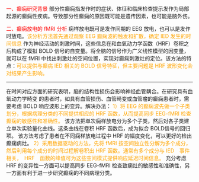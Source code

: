 <font color=red>一、癫痫研究背景</font>
部分性癫痫指发作时的症状、体征和临床检查提示发作为局部起源的癫痫性疾病。导致部分性癫痫的原因既可能是遗传因素，也可能是脑外伤。

<font color=red>二、癫痫放电的 fMRI 分析</font>
痫样放电既可是发作间期的 EEG 放电，也可以是发作时放电。<font color=orange>该分析方法首先通过观察 EEG 癫痫波的触发和扩散，确定 IED 发生的时间信息 </font>作为神经活动的刺激时间，这些信息在和血氧动力学函数（HRF）卷积之后构成了模拟 BOLD 信号的自变量。将全脑的信号作为广义线性模型的因变量，就可以在 fMRI 中找出刺激灶的空间位置，实现对癫痫刺激灶的定位。该方法的特点：<font color=orange>可以提供与癫病 IED 相关的 BOLD 信号特征，但主要问题是 HRF 波形变化会对结果产生影响。</font>

*** 
在时间对应方面的研究表明，脑的结构性损伤会影响神经血管耦合。在研究具有血氧动力学畸变 的患者时，如具有血管损伤、血管畸变或血管瘤的癫痫患者时，需要考虑 BOLD 响应波形上的变异。解决办法：<font color=orange> 1）将 EEG 的癫痫波先做一个子类划分，根据病理分类的不同提供相应的 HRF 函数，从而提高同步 EEG-fMRI 检查癫痫的敏感性和准确性。</font> 该方法把单次痫样放电分为多个子类，然后对各子类建立单次实验量化曲线。这条曲线在卷积 HRF 函数后，成为拟合 BOLD信号的回归项。 该方法考虑了患者在不同痫样放电过程中 HRF 的幅度变化，可以更好的检出癫痫病灶。<font color=orange> 2）采用数据驱动的方法，先将 fMRI 按空间独立性分解为多个成分，然后利用每个成分的时间过程解卷积出 HRF 函数。通常有多个成分与 IED　事件相关，　HRF　函数的峰值可为这些空间模式提供响应延迟时间信息。</font> 充分考虑 HRF 的变异性一方面可以提高同步 EEG-fMRI 检查致痫灶的敏感性和准确性，另一方面有利于进一步研究癫痫的不同病理分类。


